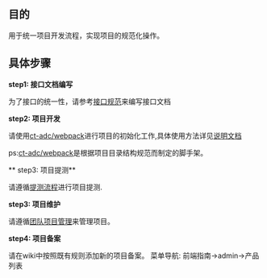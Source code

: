 ## 目的

用于统一项目开发流程，实现项目的规范化操作。

## 具体步骤

**step1: 接口文档编写**

为了接口的统一性，请参考[接口规范](https://github.com/IIIIU/sane/blob/master/接口规范.md)来编写接口文档

**step2: 项目开发**

请使用[ct-adc/webpack](https://github.com/ct-adc/webpack)进行项目的初始化工作,具体使用方法详见[说明文档](https://github.com/ct-adc/webpack)

ps:[ct-adc/webpack](https://github.com/ct-adc/webpack)是根据项目目录结构规范而制定的脚手架。

** step3: 项目提测**

请遵循[提测流程](https://github.com/IIIIU/sane/blob/master/提测流程.md)进行项目提测.

**step3: 项目维护**

请遵循[团队项目管理](https://github.com/IIIIU/sane/blob/master/团队项目管理.md)来管理项目。

**step4: 项目备案**

请在wiki中按照既有规则添加新的项目备案。
菜单导航: 前端指南->admin->产品列表





